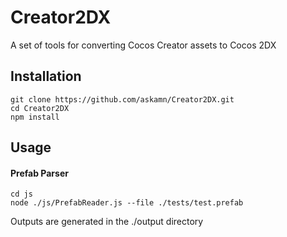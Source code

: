 # Creator2DX

A set of tools for converting Cocos Creator assets to Cocos 2DX

## Installation

```
git clone https://github.com/askamn/Creator2DX.git
cd Creator2DX
npm install 
```

## Usage

#### Prefab Parser
```
cd js
node ./js/PrefabReader.js --file ./tests/test.prefab
```

Outputs are generated in the ./output directory